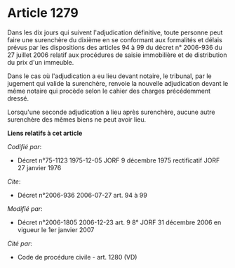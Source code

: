 # Article 1279

Dans les dix jours qui suivent l'adjudication définitive, toute personne peut faire une surenchère du dixième en se
conformant aux formalités et délais prévus par les dispositions des articles 94 à 99 du décret n° 2006-936 du 27 juillet 2006
relatif aux procédures de saisie immobilière et de distribution du prix d'un immeuble.

Dans le cas où l'adjudication a eu lieu devant notaire, le tribunal, par le jugement qui valide la surenchère, renvoie la
nouvelle adjudication devant le même notaire qui procède selon le cahier des charges précédemment dressé.

Lorsqu'une seconde adjudication a lieu après surenchère, aucune autre surenchère des mêmes biens ne peut avoir lieu.

**Liens relatifs à cet article**

_Codifié par_:

  - Décret n°75-1123 1975-12-05 JORF 9 décembre 1975 rectificatif JORF 27 janvier 1976

_Cite_:

  - Décret n°2006-936 2006-07-27 art. 94 à 99

_Modifié par_:

  - Décret n°2006-1805 2006-12-23 art. 9 8° JORF 31 décembre 2006 en vigueur le 1er janvier 2007

_Cité par_:

  - Code de procédure civile - art. 1280 (VD)
